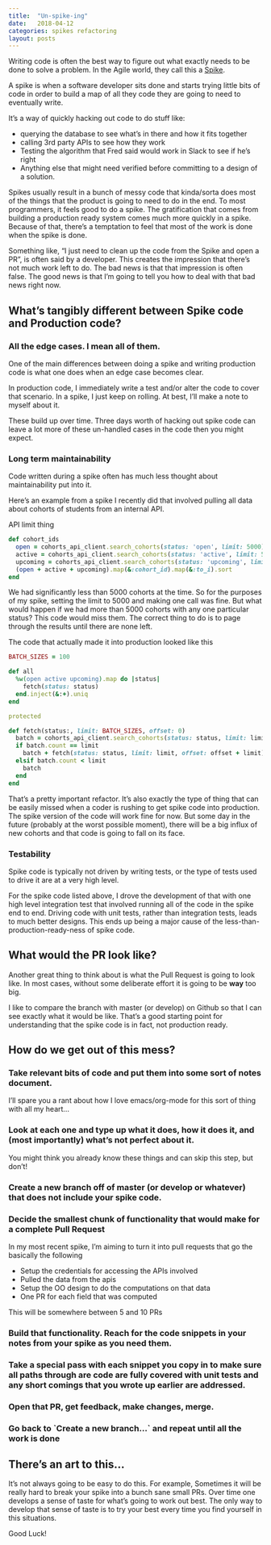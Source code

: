 ```yaml
---
title:  "Un-spike-ing"
date:   2018-04-12
categories: spikes refactoring
layout: posts
---
```


Writing code is often the best way to figure out what exactly needs to be done to solve a problem. In the Agile world, they call this a [Spike](http://agiledictionary.com/209/spike/).

A spike is when a software developer sits done and starts trying little bits of code in order to build a map of all they code they are going to need to eventually write.

It’s a way of quickly hacking out code to do stuff like:
- querying the database to see what’s in there and how it fits together
- calling 3rd party APIs to see how they work
- Testing the algorithm that Fred said would work in Slack to see if he’s right
- Anything else that might need verified before committing to a design of a solution.

Spikes usually result in a bunch of messy code that kinda/sorta does most of the things that the product is going to need to do in the end. To most programmers, it feels good to do a spike. The gratification that comes from building a production ready system comes much more quickly in a spike. Because of that, there’s a temptation to feel that most of the work is done when the spike is done.

Something like, “I just need to clean up the code from the Spike and open a PR”, is often said by a developer. This creates the impression that there’s not much work left to do. The bad news is that that impression is often false. The good news is that I’m going to tell you how to deal with that bad news right now.

## What’s tangibly different between Spike code and Production code?

### All the edge cases. I mean <span class="underline">all</span> of them.

One of the main differences between doing a spike and writing production code is what one does when an edge case becomes clear.

In production code, I immediately write a test and/or alter the code to cover that scenario. In a spike, I just keep on rolling. At best, I’ll make a note to myself about it.

These build up over time. Three days worth of hacking out spike code can leave a lot more of these un-handled cases in the code then you might expect.

### Long term maintainability

Code written during a spike often has much less thought about maintainability put into it.

Here’s an example from a spike I recently did that involved pulling all data about cohorts of students from an internal API.

API limit thing

```ruby
def cohort_ids
  open = cohorts_api_client.search_cohorts(status: 'open', limit: 5000)
  active = cohorts_api_client.search_cohorts(status: 'active', limit: 5000)
  upcoming = cohorts_api_client.search_cohorts(status: 'upcoming', limit: 5000)
  (open + active + upcoming).map(&:cohort_id).map(&:to_i).sort
end
```

We had significantly less than 5000 cohorts at the time. So for the purposes of my spike, setting the limit to 5000 and making one call was fine. But what would happen if we had more than 5000 cohorts with any one particular status? This code would miss them. The correct thing to do is to page through the results until there are none left.

The code that actually made it into production looked like this

```ruby
BATCH_SIZES = 100

def all
  %w(open active upcoming).map do |status|
    fetch(status: status)
  end.inject(&:+).uniq
end

protected

def fetch(status:, limit: BATCH_SIZES, offset: 0)
  batch = cohorts_api_client.search_cohorts(status: status, limit: limit, offset: offset)
  if batch.count == limit
    batch + fetch(status: status, limit: limit, offset: offset + limit)
  elsif batch.count < limit
    batch
  end
end
```

That’s a pretty important refactor. It’s also exactly the type of thing that can be easily missed when a coder is rushing to get spike code into production. The spike version of the code will work fine for now. But some day in the future (probably at the worst possible moment), there will be a big influx of new cohorts and that code is going to fall on its face.

### Testability

Spike code is typically not driven by writing tests, or the type of tests used to drive it are at a very high level.

For the spike code listed above, I drove the development of that with one high level integration test that involved running all of the code in the spike end to end. Driving code with unit tests, rather than integration tests, leads to much better designs. This ends up being a major cause of the less-than-production-ready-ness of spike code.

## What would the PR look like?

Another great thing to think about is what the Pull Request is going to look like. In most cases, without some deliberate effort it is going to be **way** too big.

I like to compare the branch with master (or develop) on Github so that I can see exactly what it would be like. That’s a good starting point for understanding that the spike code is in fact, not production ready.

## How do we get out of this mess?

### Take relevant bits of code and put them into some sort of notes document.

I’ll spare you a rant about how I love emacs/org-mode for this sort of thing with all my heart…

### Look at each one and type up what it does, how it does it, and (most importantly) what’s not perfect about it.

You might think you already know these things and can skip this step, but don’t!

### Create a new branch off of master (or develop or whatever) that does not include your spike code.

### Decide the smallest chunk of functionality that would make for a complete Pull Request

In my most recent spike, I’m aiming to turn it into pull requests that go the basically the following

-   Setup the credentials for accessing the APIs involved
-   Pulled the data from the apis
-   Setup the OO design to do the computations on that data
-   One PR for each field that was computed

This will be somewhere between 5 and 10 PRs

### Build that functionality. Reach for the code snippets in your notes from your spike as you need them.

### Take a special pass with each snippet you copy in to make sure all paths through are code are fully covered with unit tests and any short comings that you wrote up earlier are addressed.

### Open that PR, get feedback, make changes, merge.

### Go back to \`Create a new branch…\` and repeat until all the work is done

## There’s an art to this…

It’s not always going to be easy to do this. For example, Sometimes it will be really hard to break your spike into a bunch sane small PRs. Over time one develops a sense of taste for what’s going to work out best. The only way to develop that sense of taste is to try your best every time you find yourself in this situations.

Good Luck!
